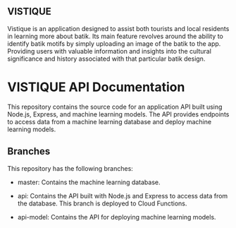 
## VISTIQUE

Vistique is an application designed to assist both tourists and local residents in learning more about batik. Its main feature revolves around the ability to identify batik motifs by simply uploading an image of the batik to the app. Providing users with valuable information and insights into the cultural significance and history associated with that particular batik design.

# VISTIQUE API Documentation

This repository contains the source code for an application API built using Node.js, Express, and machine learning models. The API provides endpoints to access data from a machine learning database and deploy machine learning models.




## Branches

This repository has the following branches:

- master: Contains the machine learning database.

- api: Contains the API built with Node.js and Express to access data from the database. This branch is deployed to Cloud Functions.

- api-model: Contains the API for deploying machine learning models.

